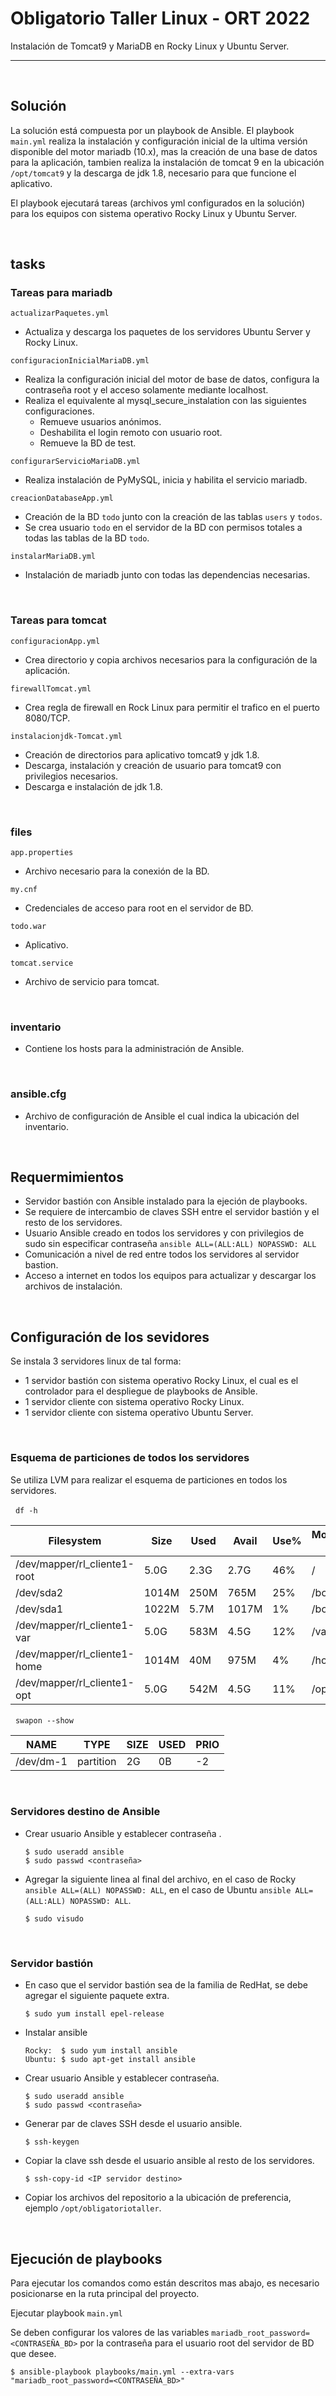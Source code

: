 # **Obligatorio Taller Linux - ORT 2022**

Instalación de Tomcat9 y MariaDB en Rocky Linux y Ubuntu Server.

---

&nbsp;
## **Solución**

La solución está compuesta por un playbook de Ansible. 
El playbook `main.yml` realiza la instalación y configuración inicial de la ultima versión disponible del motor mariadb (10.x), mas la creación de una base de datos para la aplicación, tambien realiza la instalación de tomcat 9 en la ubicación `/opt/tomcat9` y la descarga de jdk 1.8, necesario para que funcione el aplicativo.

El playbook ejecutará tareas (archivos yml configurados en la solución) para los equipos con sistema operativo Rocky Linux y Ubuntu Server.

&nbsp;
## **tasks**

### **Tareas para mariadb**

`actualizarPaquetes.yml` 

- Actualiza y descarga los paquetes de los servidores Ubuntu Server y Rocky Linux.

`configuracionInicialMariaDB.yml`

- Realiza la configuración inicial del motor de base de datos, configura la contraseña root y el acceso solamente mediante localhost.
- Realiza el equivalente al mysql_secure_instalation con las siguientes configuraciones.
    - Remueve usuarios anónimos.
    - Deshabilita el login remoto con usuario root.
    - Remueve la BD de test.

`configurarServicioMariaDB.yml`

- Realiza instalación de PyMySQL, inicia y habilita el servicio mariadb.

`creacionDatabaseApp.yml`

- Creación de la BD `todo` junto con la creación de las tablas `users` y `todos`.
- Se crea usuario `todo` en el servidor de la BD con permisos totales a todas las tablas de la BD `todo`.

`instalarMariaDB.yml`

- Instalación de mariadb junto con todas las dependencias necesarias.

&nbsp;
### **Tareas para tomcat**

`configuracionApp.yml`

- Crea directorio y copia archivos necesarios para la configuración de la aplicación.

`firewallTomcat.yml`

- Crea regla de firewall en Rock Linux para permitir el trafico en el puerto 8080/TCP.

`instalacionjdk-Tomcat.yml`

- Creación de directorios para aplicativo tomcat9 y jdk 1.8.
- Descarga, instalación y creación de usuario para tomcat9 con privilegios necesarios.
- Descarga e instalación de jdk 1.8.

&nbsp;
### **files**

`app.properties`

- Archivo necesario para la conexión de la BD.

`my.cnf`

- Credenciales de acceso para root en el servidor de BD.

`todo.war`

- Aplicativo.

`tomcat.service`

- Archivo de servicio para tomcat.

&nbsp;
### **inventario**

- Contiene los hosts para la administración de Ansible.

&nbsp;
### **ansible.cfg**

- Archivo de configuración de Ansible el cual indica la ubicación del inventario.

&nbsp;
## **Requermimientos**

- Servidor bastión con Ansible instalado para la ejeción de playbooks.
- Se requiere de intercambio de claves SSH entre el servidor bastión y el resto de los servidores.
- Usuario Ansible creado en todos los servidores y con privilegios de sudo sin especificar contraseña `ansible ALL=(ALL:ALL) NOPASSWD: ALL`
- Comunicación a nivel de red entre todos los servidores al servidor bastion.
- Acceso a internet en todos los equipos para actualizar y descargar los archivos de instalación.

&nbsp;
## **Configuración de los sevidores**

Se instala 3 servidores linux de tal forma:

- 1 servidor bastión con sistema operativo Rocky Linux, el cual es el controlador para el despliegue de playbooks de Ansible.
- 1 servidor cliente con sistema operativo Rocky Linux.
- 1 servidor cliente con sistema operativo Ubuntu Server.

&nbsp;
### **Esquema de particiones de todos los servidores**

Se utiliza LVM para realizar el esquema de particiones en todos los servidores.

&nbsp; `df -h`

| Filesystem |   Size   |  Used  |   Avail   |  Use%  | Mounted on |
| ---------- | -------- | ------ | --------- | ------ | ---------- |
| /dev/mapper/rl_cliente1-root|  5.0G|  2.3G|  2.7G|  46%| /|
| /dev/sda2| 1014M|  250M|  765M|  25%| /boot|
| /dev/sda1| 1022M|  5.7M| 1017M|   1%| /boot/efi|
| /dev/mapper/rl_cliente1-var|   5.0G|  583M|  4.5G|  12%| /var|
| /dev/mapper/rl_cliente1-home| 1014M|   40M|  975M|   4%| /home|
| /dev/mapper/rl_cliente1-opt|   5.0G  |542M  |4.5G  |11%| /opt|

&nbsp; `swapon --show`

|NAME      |TYPE      |SIZE |USED |PRIO|
|----      |----      |---- |---- |----|
/dev/dm-1| partition|   2G|   0B|   -2|

&nbsp;
### **Servidores destino de Ansible**

- Crear usuario Ansible y establecer contraseña .
    ```
    $ sudo useradd ansible
    $ sudo passwd <contraseña>
    ```

- Agregar la siguiente linea al final del archivo, en el caso de Rocky `ansible ALL=(ALL) NOPASSWD: ALL`, en el caso de Ubuntu `ansible ALL=(ALL:ALL) NOPASSWD: ALL`.

    ```
    $ sudo visudo
    ```
&nbsp;
### **Servidor bastión**

- En caso que el servidor bastión sea de la familia de RedHat, se debe agregar el siguiente paquete extra.

    ```
    $ sudo yum install epel-release
    ```
- Instalar ansible 
    ```
    Rocky:  $ sudo yum install ansible
    Ubuntu: $ sudo apt-get install ansible
     ```

- Crear usuario Ansible y establecer contraseña.
    ```
    $ sudo useradd ansible
    $ sudo passwd <contraseña>
    ```

- Generar par de claves SSH desde el usuario ansible.
    ```
    $ ssh-keygen
    ```

- Copiar la clave ssh desde el usuario ansible al resto de los servidores.
    ```
    $ ssh-copy-id <IP servidor destino>
    ```

- Copiar los archivos del repositorio a la ubicación de preferencia, ejemplo `/opt/obligatoriotaller`.

&nbsp;
## **Ejecución de playbooks**

Para ejecutar los comandos como están descritos mas abajo, es necesario posicionarse en la ruta principal del proyecto.

Ejecutar playbook `main.yml`

Se deben configurar los valores de las variables `mariadb_root_password=<CONTRASEÑA_BD>` por la contraseña para el usuario root del servidor de BD que desee.

```
$ ansible-playbook playbooks/main.yml --extra-vars "mariadb_root_password=<CONTRASEÑA_BD>"
```
